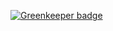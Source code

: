 

[![Greenkeeper badge](https://badges.greenkeeper.io/MetaMask/old-landing.svg?token=5c670ed5a259abf1c5b23a1a7eec1abd2ab1371aea5f0ee7e68625fa70f6a8e0&ts=1501793914271)](https://greenkeeper.io/)